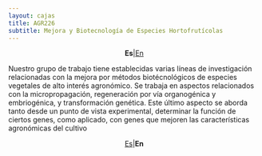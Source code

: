 ```yaml
---
layout: cajas
title: AGR226
subtitle: Mejora y Biotecnología de Especies Hortofrutícolas
---
```

<a id="Es"></a>
<center>
<p><b>Es</b>|<a href="#En">En</a></p>
</center>

Nuestro grupo de trabajo tiene establecidas varias líneas de investigación relacionadas con la mejora por métodos biotécnológicos de especies vegetales de alto interés agronómico. Se trabaja en aspectos relacionados con la micropropagación, regeneración por vía organogénica y embriogénica, y transformación genética. Este último aspecto se aborda tanto desde un punto de vista experimental, determinar la función de ciertos genes, como aplicado, con genes que mejoren las características agronómicas del cultivo

<a id="En"></a>  
<center>
<p><a href="#Es">Es</a>|<b>En</b></p>
</center>